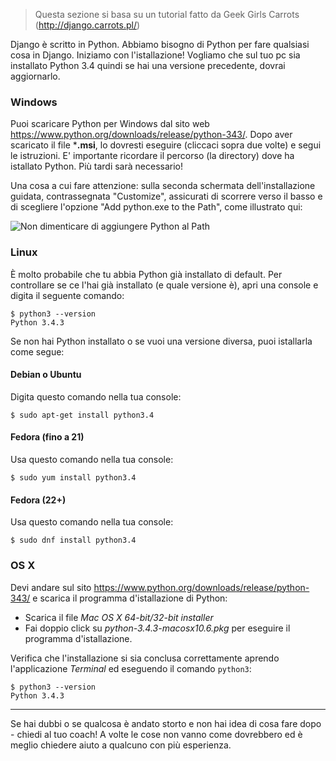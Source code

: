> Questa sezione si basa su un tutorial fatto da Geek Girls Carrots (http://django.carrots.pl/)

Django è scritto in Python. Abbiamo bisogno di Python per fare qualsiasi cosa in Django. Iniziamo con l'istallazione! Vogliamo che sul tuo pc sia installato Python 3.4 quindi se hai una versione precedente, dovrai aggiornarlo.

### Windows

Puoi scaricare Python per Windows dal sito web https://www.python.org/downloads/release/python-343/. Dopo aver scaricato il file ***.msi**, lo dovresti eseguire (cliccaci sopra due volte) e segui le istruzioni. E' importante ricordare il percorso (la directory) dove ha istallato Python. Più tardi sarà necessario!

Una cosa a cui fare attenzione: sulla seconda schermata dell'installazione guidata, contrassegnata "Customize", assicurati di scorrere verso il basso e di scegliere l'opzione "Add python.exe to the Path", come illustrato qui:

![Non dimenticare di aggiungere Python al Path](../python_installation/images/add_python_to_windows_path.png)

### Linux

È molto probabile che tu abbia Python già installato di default. Per controllare se ce l'hai già installato (e quale versione è), apri una console e digita il seguente comando:

    $ python3 --version
    Python 3.4.3
    

Se non hai Python installato o se vuoi una versione diversa, puoi istallarla come segue:

#### Debian o Ubuntu

Digita questo comando nella tua console:

    $ sudo apt-get install python3.4
    

#### Fedora (fino a 21)

Usa questo comando nella tua console:

    $ sudo yum install python3.4
    

#### Fedora (22+)

Usa questo comando nella tua console:

    $ sudo dnf install python3.4
    

### OS X

Devi andare sul sito https://www.python.org/downloads/release/python-343/ e scarica il programma d'istallazione di Python:

  * Scarica il file *Mac OS X 64-bit/32-bit installer*
  * Fai doppio click su *python-3.4.3-macosx10.6.pkg* per eseguire il programma d'istallazione.

Verifica che l'installazione si sia conclusa correttamente aprendo l'applicazione *Terminal* ed eseguendo il comando `python3`:

    $ python3 --version
    Python 3.4.3
    

* * *

Se hai dubbi o se qualcosa è andato storto e non hai idea di cosa fare dopo - chiedi al tuo coach! A volte le cose non vanno come dovrebbero ed è meglio chiedere aiuto a qualcuno con più esperienza.
